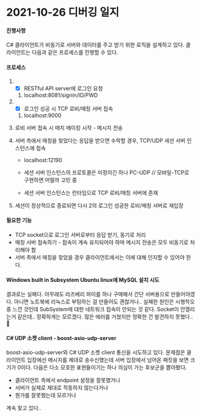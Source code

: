 # 2021-10-26 디버깅 일지

#### 진행사항

C# 클라이언트가 비동기로 서버와 데이터를 주고 받기 위한 로직을 설계하고 있다. 클라이언트는 다음과 같은 프로세스를 진행할 수 있다. 

#### 프로세스

1. - [x] RESTful API server에 로그인 요청

   1. localhost:8081/signin/ID/PWD

2. - [x] 로그인 성공 시 TCP 로비/매칭 서버 접속 

   1. localhost:9000

3. 로비 서버 접속 시 매치 메이킹 시작 - 메시지 전송

4. 서버 측에서 매칭을 찾았다는 응답을 받으면 수락할 경우, TCP/UDP 세션 서버 인스턴스에 접속

   - localhost:12190

   - 세션 서버 인스턴스의 프로토콜은 미정이긴 하나 PC-UDP // 모바일-TCP로 구현하면 어떨까 고민 중
   - 세션 서버 인스턴스는 런타임으로 TCP 로비/매칭 서버에 존재

5. 세션이 정상적으로 종료되면 다시 2의 로그인 성공한 로비/매칭 서버로 재입장

#### 필요한 기능

- TCP socket으로 로그인 서버로부터 응답 받기, 동기로 처리
- 매칭 서버 접속하기 - 접속이 계속 유지되어야 하며 메시지 전송은 모두 비동기로 처리해야 함
- 서버 측에서 매칭을 찾았을 경우 클라이언트에서는 이에 대해 인지할 수 있어야 한다.



#### Windows built in Subsystem Ubuntu linux에 MySQL 설치 시도

결과로는 실패다. 아무래도 라즈베리 파이를 하나 구매해서 간단 서버용으로 만들어야겠다. 아니면 노트북에 리눅스로 부팅하는 걸 만들어도 괜찮거나.. 실패한 원인은 시행착오 중 느낀 것인데 SubSystem에 대한 네트워크 접속이 안되는 것 같다. Socket이 안열리는거 같은데.. 정확하게는 모르겠다. 많은 에러를 거쳤지만 정확한 건 발견하지 못했다.. 🤔



#### C# UDP 소켓 client - boost-asio-udp-server

boost-asio-udp-server와 C# UDP 소켓 client 통신을 시도하고 있다. 문제점은 클라이언트 입장에선 메시지를 제대로 송수신했는데 서버 입장에서 넘어온 패킷을 보면 크기가 0이다. 다음은 다소 모호한 표현들이기는 하나 의심이 가는 후보군을 뽑아봤다.

- 클라이언트 측에서 endpoint 설정을 잘못했거나
- 서버가 실제로 제대로 작동하지 않는다거나
- 뭔가를 잘못했는데 모르거나

계속 찾고 있다..
